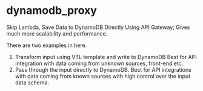 # dynamodb_proxy

Skip Lambda, Save Data to DynamoDB Directly Using API Gateway;
Gives much more scalability and performance.

There are two examples in here.
1. Transform input using VTL template and write to DynamoDB
    Best for API integration with data coming from unknown sources, front-end etc.
2. Pass through the input directly to DynamoDB.
    Best for API integrations with data coming from known sources with high control over the input data schema.
